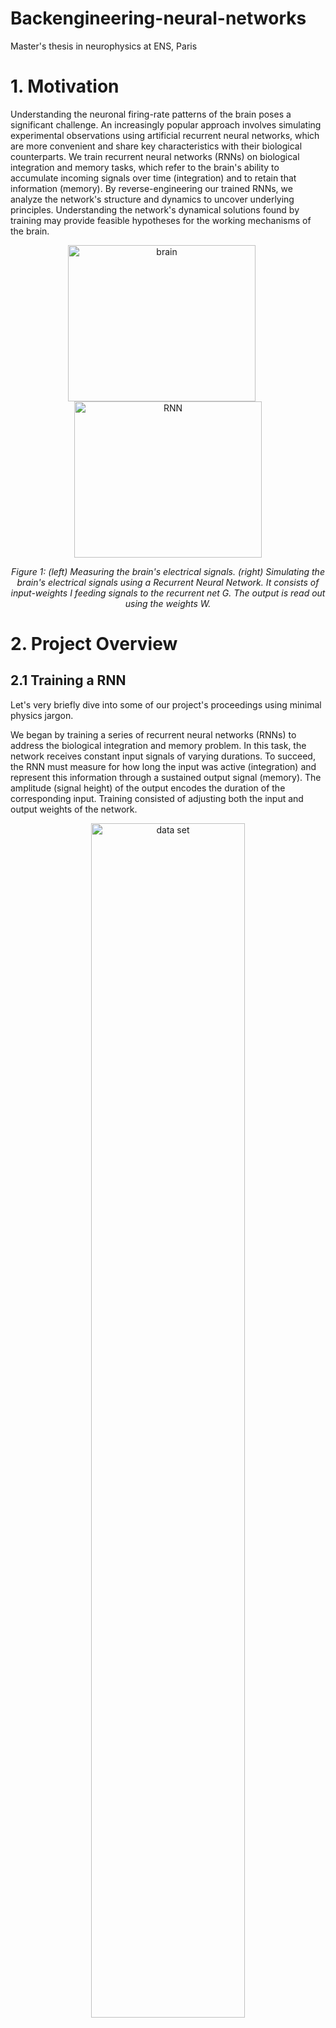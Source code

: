 # Backengineering-neural-networks
Master's thesis in neurophysics at ENS, Paris


# **1. Motivation**


Understanding the neuronal firing-rate patterns of the brain poses a significant challenge. An increasingly popular approach involves simulating experimental observations using artificial recurrent neural networks, which are more convenient and share key characteristics with their biological counterparts. We train recurrent neural networks (RNNs) on biological integration and memory tasks, which refer to the brain's ability to accumulate incoming signals over time (integration) and to retain that information (memory). By reverse-engineering our trained RNNs, we analyze the network's structure and dynamics to uncover underlying principles. Understanding the network's dynamical solutions found by training may provide feasible hypotheses for the working mechanisms of the brain.

<p align="center">
  <img src="https://github.com/user-attachments/assets/45b3f5d8-692c-4bbf-af47-5ac4bb128696" 
       alt="brain" height="250", width = "300", style="margin-right:20px;">
  <img src="https://github.com/user-attachments/assets/54c92a1e-f4bf-4d6c-9990-5ef206f5dea7" 
       alt="RNN" height="250", width = "300">
</p>

<p align="center">
  <em>Figure 1: (left) Measuring the brain's electrical signals. (right) Simulating the brain's electrical signals using a Recurrent Neural Network. It consists of input-weights I feeding signals to the recurrent net G. The output is read out using the weights W.</em>
</p>

# **2. Project Overview**


## **2.1 Training a RNN**


Let's very briefly dive into some of our project's proceedings using minimal physics jargon.

We began by training a series of recurrent neural networks (RNNs) to address the biological integration and memory problem. In this task, the network receives constant input signals of varying durations. To succeed, the RNN must measure for how long the input was active (integration) and represent this information through a sustained output signal (memory). The amplitude (signal height) of the output encodes the duration of the corresponding input. Training consisted of adjusting both the input and output weights of the network.

<p align="center">
  <img src="https://github.com/user-attachments/assets/22ca8b96-d2f7-4dbe-af2f-ddc66c82608b" alt="data set" width="70%">
</p>

<p align="center">
  <img src="https://github.com/user-attachments/assets/7ec6c884-6606-47d7-8007-6c99829af0c0" alt="network output" width="70%">
</p>

<p align="center">
  <em>Figure 2: (top) Data-set featuring integration and memory patterns. The figure illustrates input-signals of different durations. The according target-output is a constant signal encoding the according input-duration through its height. (bottom) An RNN's typical output after having been trained on such a data-set.</em>
</p>

## **2.2 Reverse-Engineering and Analysis**

We proceeded by visualising firing-rate trajectories in Principal Component-space (the space, in which the most important parts of the firing rate dynamics can be seen), to obtain valuable insights on how our RNN solves its given problem. We found, that input-signals of different durations lead to parallel firing-rate trajectories (the path the dynamics traces in PC-space), while their separating distances were correlated to the according signal-times. We therefore hypothesized, that integration relied on measuring the denoted distances. On the other hand, we suggested that output-weights were fine-tuned to rule out the remaining firing-rate dynamics, in order to output a plateau.

<p align="center">
  <img src="https://github.com/user-attachments/assets/467b5ae7-b3d3-4a1c-97ce-d3d2beb9503c" 
       alt="trajectories" 
       width="75%">
</p>

<p align="center">
  <em>Figure 3: Three different trajectories r(t) for inputs of durations 50ms (blue and cyan), 150ms (green and olive) and 300ms (red and magenta) in Principal Component Space.  
  (a) Time-frame where the input is turned on. The input-weights I are illustrated using a vector-arrow.  
  (b) Intrinsic phase, where the network processes the input before entering plateau-phase. The latter denotes the time-frame where the network exhibits a plateau-like output to mimic memory behaviour.  
  (c) Entire trajectory. Blue, green and red represent r(t) during the input-dominated and intrinsic phases. Cyan, magenta and olive are used once the curves enter the memory-period or plateau-phase, and are labelled as "memory".</em>
</p>


## **2.3 Conclusion**

Ultimately, we attempted at consolidating our findings. We proposed an analytical solution for how our RNN is able to solve integration- and memory behaviours observed in neuroscience.


<p align="center">
  <img src="https://github.com/user-attachments/assets/0fd80836-9122-48cb-9384-c56797fff4b9" alt="equation1" width="60%">
</p>

<p align="center">
  <img src="https://github.com/user-attachments/assets/5a379490-cd11-4441-87a3-8ca2f309c4ce" alt="equation2" width="60%">
</p>

<p align="center">
  <em>Figure 4: (top) Basic structure of our proposed equation. (bottom) Determining each component.</em>
</p>
